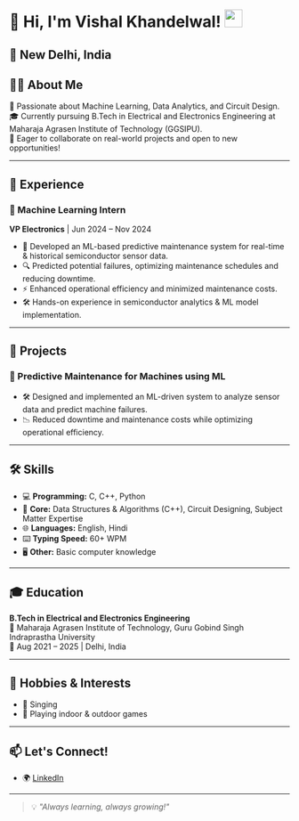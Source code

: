 # 👋 Hi, I'm **Vishal Khandelwal**! <img src="https://media.giphy.com/media/hvRJCLFzcasrR4ia7z/giphy.gif" width="32" />

📍 **New Delhi, India**  
---

## 🧑‍💻 About Me

🚀 Passionate about Machine Learning, Data Analytics, and Circuit Design.  
🎓 Currently pursuing B.Tech in Electrical and Electronics Engineering at Maharaja Agrasen Institute of Technology (GGSIPU).  
🤝 Eager to collaborate on real-world projects and open to new opportunities!

---

## 💼 Experience

### 🧠 Machine Learning Intern  
**VP Electronics** | Jun 2024 – Nov 2024  
- 🤖 Developed an ML-based predictive maintenance system for real-time & historical semiconductor sensor data.
- 🔍 Predicted potential failures, optimizing maintenance schedules and reducing downtime.
- ⚡ Enhanced operational efficiency and minimized maintenance costs.
- 🛠️ Hands-on experience in semiconductor analytics & ML model implementation.

---

## 🚩 Projects

### 🔧 Predictive Maintenance for Machines using ML
- 🛠️ Designed and implemented an ML-driven system to analyze sensor data and predict machine failures.
- 📉 Reduced downtime and maintenance costs while optimizing operational efficiency.

---

## 🛠️ Skills

- 💻 **Programming:** C, C++, Python
- 🧮 **Core:** Data Structures & Algorithms (C++), Circuit Designing, Subject Matter Expertise
- 🌐 **Languages:** English, Hindi
- ⌨️ **Typing Speed:** 60+ WPM
- 🖥️ **Other:** Basic computer knowledge

---

## 🎓 Education

**B.Tech in Electrical and Electronics Engineering**  
🏫 Maharaja Agrasen Institute of Technology, Guru Gobind Singh Indraprastha University  
📅 Aug 2021 – 2025 | Delhi, India

---

## 🎵 Hobbies & Interests

- 🎤 Singing
- 🏸 Playing indoor & outdoor games

---

## 📫 Let's Connect!

- 🌍 [LinkedIn](https://in.linkedin.com/in/vishal-khandelwal-4922482a2)

---

> 💡 *"Always learning, always growing!"*
